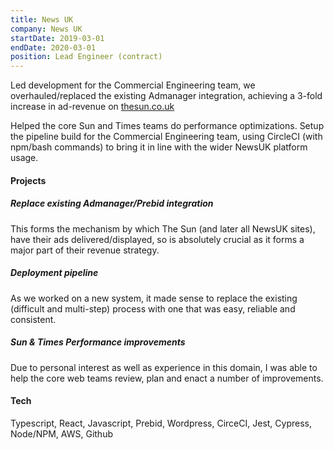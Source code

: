 ```yaml
---
title: News UK
company: News UK
startDate: 2019-03-01
endDate: 2020-03-01
position: Lead Engineer (contract)
---
```


<div class="intro">

Led development for the Commercial Engineering team, we overhauled/replaced the existing Admanager integration, achieving a 3-fold increase in ad-revenue on [thesun.co.uk](https://www.thesun.co.uk/)

Helped the core Sun and Times teams do performance optimizations.
Setup the pipeline build for the Commercial Engineering team, using CircleCI (with npm/bash commands) to bring it in line with the wider NewsUK platform usage.

</div>

<!--more-->

<div class="projects">

#### Projects

##### Replace existing Admanager/Prebid integration
This forms the mechanism by which The Sun (and later all NewsUK sites), have their ads delivered/displayed, so is absolutely crucial as it forms a major part of their revenue strategy.

##### Deployment pipeline
As we worked on a new system, it made sense to replace the existing (difficult and multi-step) process with one that was easy, reliable and consistent.

##### Sun & Times Performance improvements
Due to personal interest as well as experience in this domain, I was able to help the core web teams review, plan and enact a number of improvements.

</div>

<div class="tech">

#### Tech
Typescript, React, Javascript, Prebid, Wordpress, CirceCI, Jest, Cypress, Node/NPM, AWS, Github

</div>